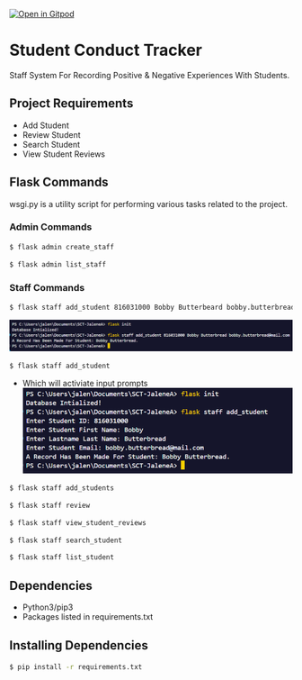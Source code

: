 [![Open in Gitpod](https://gitpod.io/button/open-in-gitpod.svg)](https://gitpod.io/#https://github.com/JaleneA/SCT-JaleneA)

# Student Conduct Tracker
Staff System For Recording Positive & Negative Experiences With Students.

## Project Requirements
* Add Student
* Review Student
* Search Student
* View Student Reviews

## Flask Commands
wsgi.py is a utility script for performing various tasks related to the project.

### Admin Commands
```bash
$ flask admin create_staff 
```
```bash
$ flask admin list_staff 
```

### Staff Commands
```bash
$ flask staff add_student 816031000 Bobby Butterbeard bobby.butterbread@mail.com
```
![Screenshot1](./img/addstudent.png)

```bash
$ flask staff add_student
```
* Which will activiate input prompts
![Screenshot2](./img/addstudent1.png)

```bash
$ flask staff add_students
```
```bash
$ flask staff review
```
```bash
$ flask staff view_student_reviews
```
```bash
$ flask staff search_student 
```
```bash
$ flask staff list_student 
```

## Dependencies
* Python3/pip3
* Packages listed in requirements.txt

## Installing Dependencies
```bash
$ pip install -r requirements.txt
```

